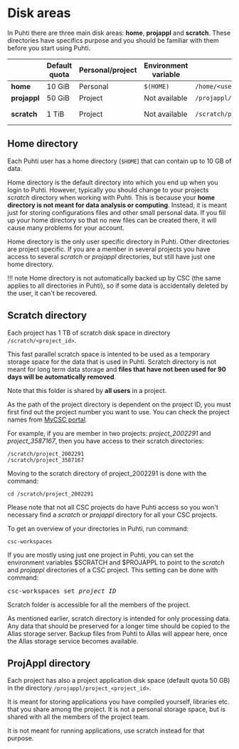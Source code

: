 # Disk areas

In Puhti there are three main disk areas: **home**, **projappl** and
**scratch**. These directories have specifics purpose and you should be
familiar with them before you start using Puhti.

|              | Default quota | Personal/project | Environment variable | path                             | Cleaning      |
| ------------ | ------------- | ---------------- | -------------------- | -------------------------------- | ------------- |
| **home**     | 10 GiB        | Personal         | `$(HOME)`            | `/home/<user-name>`              | No            |
| **projappl** | 50 GiB        | Project          | Not available        | `/projappl/project_<project_id>` | No            |
| **scratch**  | 1 TiB         | Project          | Not available        | `/scratch/project_<project_id>`  | Yes - 90 days |


## Home directory

Each Puhti user has a home directory (`$HOME`) that can contain up to 10 GB of
data.

Home directory is the default directory into which you end up when you login
to Puhti. However, typically you should change to your projects *scratch*
directory when working with Puhti. This is because your
**home directory is not meant for data analysis or computing**. Instead, it is
meant just for storing configurations files and other small personal data. If
you fill up your home directory so that no new files can be created there, it
will cause many problems for your account.

Home directory is the only user specific directory in Puhti. Other directories
are project specific. If you are a member in several projects you have access
to several *scratch* or *projappl* directories, but still have just one home
directory.

!!! note
    Home directory is not automatically backed up by CSC (the same applies to
    all directories in Puhti), so if some data is accidentally deleted by the
    user, it can't be recovered.


## Scratch directory

Each project has 1 TB of scratch disk space in directory
`/scratch/<project_id>`.

This fast parallel scratch space is intented to be used as a temporary storage
space for the data that is used in Puhti. Scratch directory is not meant for
long term data storage and **files that have not been used for 90 days will
be automatically removed**.

Note that this folder is shared by **all users** in a project.

As the path of the project directory is dependent on the project ID, you must
first find out the project number you want to use. You can check the project
names from [MyCSC portal](https://my.csc.fi).

For example, if you are member in two projects: *project_2002291*
and *project_3587167*, then you have access to their scratch directories:
```
/scratch/project_2002291
/scratch/project_3587167
```
Moving to the scratch directory of project_2002291 is done with the command:
```
cd /scratch/project_2002291
```
Please note that not all CSC projects do have Puhti access so you won't
necessary find a *scratch* or *projappl* directory for all your CSC projects.

To get an overview of your directories in Puhti, run command:
```
csc-workspaces
```
If you are mostly using just one project in Puhti, you can set the
environment variables $SCRATCH and $PROJAPPL to point to the *scratch* and
*projappl* directories of a CSC project. This setting can be done with
command:
<pre>
csc-workspaces set <i>project_ID</i>
</pre>

Scratch folder is accessible for all the members of the project.

As mentioned earlier, scratch directory is intended for only processing data.
Any data that should be preserved for a longer time should be copied to the
Allas storage server. Backup files from Puhti to Allas will appear here, once
the Allas storage service becomes available.


## ProjAppl directory

Each project has also a project application disk space (default quota 50 GB)
in the directory `/projappl/project_<project_id>`.

It is meant for storing applications you have compiled yourself, libraries
etc. that you share among the project. It is not a personal storage space, but
is shared with all the members of the project team.

It is not meant for running applications, use scratch instead for that
purpose.
